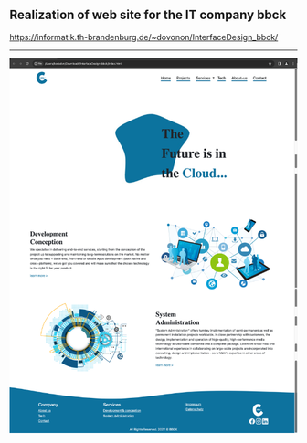 ## Realization of web site for the IT company bbck


https://informatik.th-brandenburg.de/~dovonon/InterfaceDesign_bbck/

---
![bbck screenshot](https://github.com/BorisDvn/InterfaceDesign-bbck/blob/main/bbck.png "bbck screenshot")
